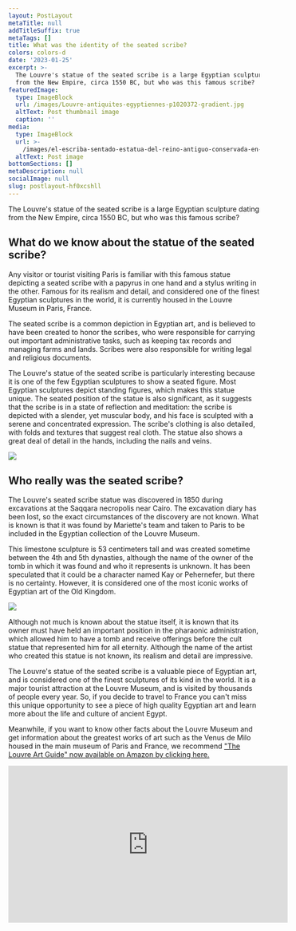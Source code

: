 ```yaml
---
layout: PostLayout
metaTitle: null
addTitleSuffix: true
metaTags: []
title: What was the identity of the seated scribe?
colors: colors-d
date: '2023-01-25'
excerpt: >-
  The Louvre's statue of the seated scribe is a large Egyptian sculpture dating
  from the New Empire, circa 1550 BC, but who was this famous scribe?
featuredImage:
  type: ImageBlock
  url: /images/Louvre-antiquites-egyptiennes-p1020372-gradient.jpg
  altText: Post thumbnail image
  caption: ''
media:
  type: ImageBlock
  url: >-
    /images/el-escriba-sentado-estatua-del-reino-antiguo-conservada-en-el-museo-del-louvre-paris_c3109549_1280x1280.jpg
  altText: Post image
bottomSections: []
metaDescription: null
socialImage: null
slug: postlayout-hf0xcshll
---
```

The Louvre's statue of the seated scribe is a large Egyptian sculpture dating from the New Empire, circa 1550 BC, but who was this famous scribe?

## What do we know about the statue of the seated scribe?

Any visitor or tourist visiting Paris is familiar with this famous statue depicting a seated scribe with a papyrus in one hand and a stylus writing in the other. Famous for its realism and detail, and considered one of the finest Egyptian sculptures in the world, it is currently housed in the Louvre Museum in Paris, France.

The seated scribe is a common depiction in Egyptian art, and is believed to have been created to honor the scribes, who were responsible for carrying out important administrative tasks, such as keeping tax records and managing farms and lands. Scribes were also responsible for writing legal and religious documents.

The Louvre's statue of the seated scribe is particularly interesting because it is one of the few Egyptian sculptures to show a seated figure. Most Egyptian sculptures depict standing figures, which makes this statue unique. The seated position of the statue is also significant, as it suggests that the scribe is in a state of reflection and meditation: the scribe is depicted with a slender, yet muscular body, and his face is sculpted with a serene and concentrated expression. The scribe's clothing is also detailed, with folds and textures that suggest real cloth. The statue also shows a great deal of detail in the hands, including the nails and veins.

![](https://historia.nationalgeographic.com.es/medio/2021/06/28/detalle-de-las-manos-del-escriba-a-punto-de-escribir-museo-del-louvre-paris_d5a28d34\_800x600.jpg)

## Who really was the seated scribe?

The Louvre's seated scribe statue was discovered in 1850 during excavations at the Saqqara necropolis near Cairo. The excavation diary has been lost, so the exact circumstances of the discovery are not known. What is known is that it was found by Mariette's team and taken to Paris to be included in the Egyptian collection of the Louvre Museum.

This limestone sculpture is 53 centimeters tall and was created sometime between the 4th and 5th dynasties, although the name of the owner of the tomb in which it was found and who it represents is unknown. It has been speculated that it could be a character named Kay or Pehernefer, but there is no certainty. However, it is considered one of the most iconic works of Egyptian art of the Old Kingdom.

![](https://historia.nationalgeographic.com.es/medio/2021/06/28/el-escriba-sentado-estatua-del-reino-antiguo-conservada-en-el-museo-del-louvre-paris_c3109549\_1280x1280.jpg)

Although not much is known about the statue itself, it is known that its owner must have held an important position in the pharaonic administration, which allowed him to have a tomb and receive offerings before the cult statue that represented him for all eternity. Although the name of the artist who created this statue is not known, its realism and detail are impressive.

The Louvre's statue of the seated scribe is a valuable piece of Egyptian art, and is considered one of the finest sculptures of its kind in the world. It is a major tourist attraction at the Louvre Museum, and is visited by thousands of people every year. So, if you decide to travel to France you can't miss this unique opportunity to see a piece of high quality Egyptian art and learn more about the life and culture of ancient Egypt.

Meanwhile, if you want to know other facts about the Louvre Museum and get information about the greatest works of art such as the Venus de Milo housed in the main museum of Paris and France, we recommend ["The Louvre Art Guide" now available on Amazon by clicking here.](https://www.amazon.es/dp/8418943424/)

<iframe width="560" height="315" src="https://www.youtube.com/embed/YHTncinyS70" title="YouTube video player" frameborder="0" allow="accelerometer; autoplay; clipboard-write; encrypted-media; gyroscope; picture-in-picture; web-share" allowfullscreen></iframe>
